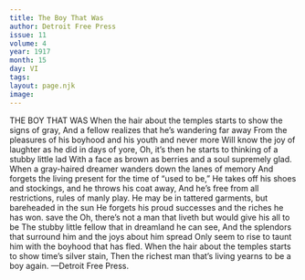 ```yaml
---
title: The Boy That Was
author: Detroit Free Press
issue: 11
volume: 4
year: 1917
month: 15
day: VI
tags:
layout: page.njk
image:
---
```

THE BOY THAT WAS    When the hair about the temples starts to show the signs of gray,    And a fellow realizes that he’s wandering far away    From the pleasures of his boyhood and his youth and never more    Will know the joy of laughter as he did in days of yore,    Oh, it’s then he starts to thinking of a stubby little lad    With a face as brown as berries and a soul supremely glad.    When a gray-haired dreamer wanders down the lanes of memory    And forgets the living present for the time of “used to be,”    He takes off his shoes and stockings, and he throws his coat away,    And he’s free from all restrictions, rules of manly play.    He may be in tattered garments, but bareheaded in the sun    He forgets his proud successes and the riches he has won. save the    Oh, there’s not a man that liveth but would give his all to be    The stubby little fellow that in dreamland he can see,    And the splendors that surround him and the joys about him spread    Only seem to rise to taunt him with the boyhood that has fled.    When the hair about the temples starts to show time’s silver stain,    Then the richest man that’s living yearns to be a boy again.    —Detroit Free Press. 


